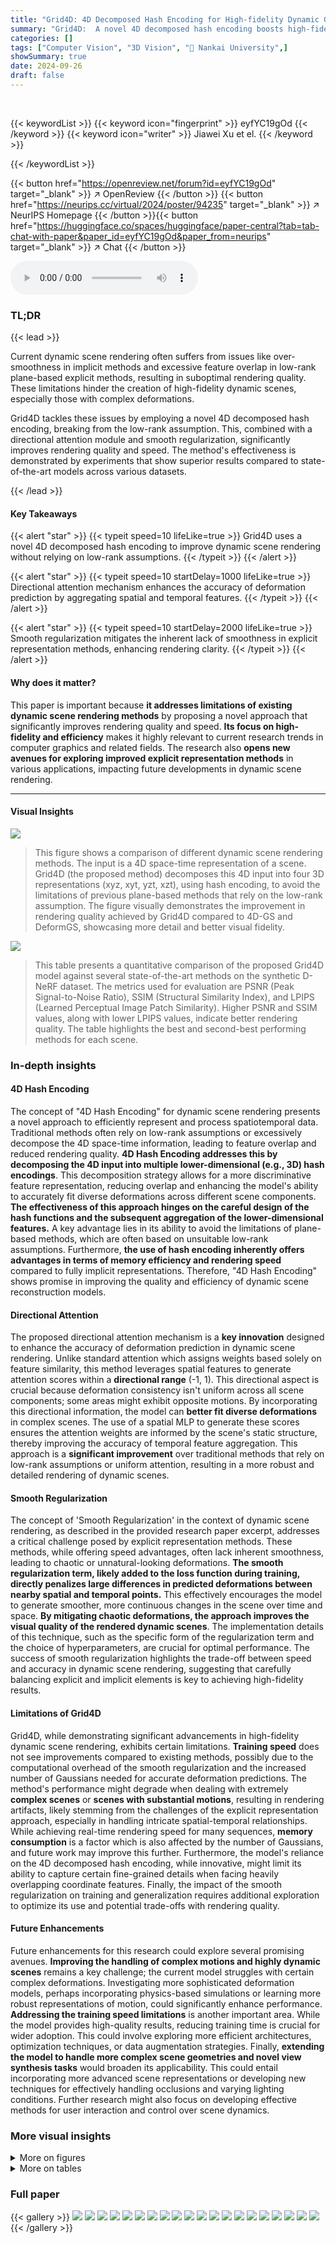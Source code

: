 ```yaml
---
title: "Grid4D: 4D Decomposed Hash Encoding for High-fidelity Dynamic Gaussian Splatting"
summary: "Grid4D:  A novel 4D decomposed hash encoding boosts high-fidelity dynamic Gaussian splatting, surpassing state-of-the-art models in visual quality and rendering speed."
categories: []
tags: ["Computer Vision", "3D Vision", "🏢 Nankai University",]
showSummary: true
date: 2024-09-26
draft: false
---
```


<br>

{{< keywordList >}}
{{< keyword icon="fingerprint" >}} eyfYC19gOd {{< /keyword >}}
{{< keyword icon="writer" >}} Jiawei Xu et el. {{< /keyword >}}
 
{{< /keywordList >}}

{{< button href="https://openreview.net/forum?id=eyfYC19gOd" target="_blank" >}}
↗ OpenReview
{{< /button >}}
{{< button href="https://neurips.cc/virtual/2024/poster/94235" target="_blank" >}}
↗ NeurIPS Homepage
{{< /button >}}{{< button href="https://huggingface.co/spaces/huggingface/paper-central?tab=tab-chat-with-paper&paper_id=eyfYC19gOd&paper_from=neurips" target="_blank" >}}
↗ Chat
{{< /button >}}



<audio controls>
    <source src="https://ai-paper-reviewer.com/eyfYC19gOd/podcast.wav" type="audio/wav">
    Your browser does not support the audio element.
</audio>


### TL;DR


{{< lead >}}

Current dynamic scene rendering often suffers from issues like over-smoothness in implicit methods and excessive feature overlap in low-rank plane-based explicit methods, resulting in suboptimal rendering quality.  These limitations hinder the creation of high-fidelity dynamic scenes, especially those with complex deformations.

Grid4D tackles these issues by employing a novel 4D decomposed hash encoding, breaking from the low-rank assumption. This, combined with a directional attention module and smooth regularization, significantly improves rendering quality and speed. The method's effectiveness is demonstrated by experiments that show superior results compared to state-of-the-art models across various datasets.

{{< /lead >}}


#### Key Takeaways

{{< alert "star" >}}
{{< typeit speed=10 lifeLike=true >}} Grid4D uses a novel 4D decomposed hash encoding to improve dynamic scene rendering without relying on low-rank assumptions. {{< /typeit >}}
{{< /alert >}}

{{< alert "star" >}}
{{< typeit speed=10 startDelay=1000 lifeLike=true >}} Directional attention mechanism enhances the accuracy of deformation prediction by aggregating spatial and temporal features. {{< /typeit >}}
{{< /alert >}}

{{< alert "star" >}}
{{< typeit speed=10 startDelay=2000 lifeLike=true >}} Smooth regularization mitigates the inherent lack of smoothness in explicit representation methods, enhancing rendering clarity. {{< /typeit >}}
{{< /alert >}}

#### Why does it matter?
This paper is important because **it addresses limitations of existing dynamic scene rendering methods** by proposing a novel approach that significantly improves rendering quality and speed.  **Its focus on high-fidelity and efficiency** makes it highly relevant to current research trends in computer graphics and related fields.  The research also **opens new avenues for exploring improved explicit representation methods** in various applications, impacting future developments in dynamic scene rendering.

------
#### Visual Insights



![](https://ai-paper-reviewer.com/eyfYC19gOd/figures_1_1.jpg)

> This figure shows a comparison of different dynamic scene rendering methods.  The input is a 4D space-time representation of a scene.  Grid4D (the proposed method) decomposes this 4D input into four 3D representations (xyz, xyt, yzt, xzt), using hash encoding, to avoid the limitations of previous plane-based methods that rely on the low-rank assumption. The figure visually demonstrates the improvement in rendering quality achieved by Grid4D compared to 4D-GS and DeformGS, showcasing more detail and better visual fidelity.





![](https://ai-paper-reviewer.com/eyfYC19gOd/tables_7_1.jpg)

> This table presents a quantitative comparison of the proposed Grid4D model against several state-of-the-art methods on the synthetic D-NeRF dataset.  The metrics used for evaluation are PSNR (Peak Signal-to-Noise Ratio), SSIM (Structural Similarity Index), and LPIPS (Learned Perceptual Image Patch Similarity). Higher PSNR and SSIM values, along with lower LPIPS values, indicate better rendering quality.  The table highlights the best and second-best performing methods for each scene.





### In-depth insights


#### 4D Hash Encoding
The concept of "4D Hash Encoding" for dynamic scene rendering presents a novel approach to efficiently represent and process spatiotemporal data.  Traditional methods often rely on low-rank assumptions or excessively decompose the 4D space-time information, leading to feature overlap and reduced rendering quality.  **4D Hash Encoding addresses this by decomposing the 4D input into multiple lower-dimensional (e.g., 3D) hash encodings**. This decomposition strategy allows for a more discriminative feature representation, reducing overlap and enhancing the model's ability to accurately fit diverse deformations across different scene components.  **The effectiveness of this approach hinges on the careful design of the hash functions and the subsequent aggregation of the lower-dimensional features.**  A key advantage lies in its ability to avoid the limitations of plane-based methods, which are often based on unsuitable low-rank assumptions.  Furthermore, **the use of hash encoding inherently offers advantages in terms of memory efficiency and rendering speed** compared to fully implicit representations.  Therefore, "4D Hash Encoding" shows promise in improving the quality and efficiency of dynamic scene reconstruction models.

#### Directional Attention
The proposed directional attention mechanism is a **key innovation** designed to enhance the accuracy of deformation prediction in dynamic scene rendering.  Unlike standard attention which assigns weights based solely on feature similarity, this method leverages spatial features to generate attention scores within a **directional range** (-1, 1). This directional aspect is crucial because deformation consistency isn't uniform across all scene components; some areas might exhibit opposite motions. By incorporating this directional information, the model can **better fit diverse deformations** in complex scenes. The use of a spatial MLP to generate these scores ensures the attention weights are informed by the scene's static structure, thereby improving the accuracy of temporal feature aggregation. This approach is a **significant improvement** over traditional methods that rely on low-rank assumptions or uniform attention, resulting in a more robust and detailed rendering of dynamic scenes.

#### Smooth Regularization
The concept of 'Smooth Regularization' in the context of dynamic scene rendering, as described in the provided research paper excerpt, addresses a critical challenge posed by explicit representation methods.  These methods, while offering speed advantages, often lack inherent smoothness, leading to chaotic or unnatural-looking deformations. **The smooth regularization term, likely added to the loss function during training, directly penalizes large differences in predicted deformations between nearby spatial and temporal points.** This effectively encourages the model to generate smoother, more continuous changes in the scene over time and space.  **By mitigating chaotic deformations, the approach improves the visual quality of the rendered dynamic scenes**. The implementation details of this technique, such as the specific form of the regularization term and the choice of hyperparameters, are crucial for optimal performance. The success of smooth regularization highlights the trade-off between speed and accuracy in dynamic scene rendering, suggesting that carefully balancing explicit and implicit elements is key to achieving high-fidelity results.

#### Limitations of Grid4D
Grid4D, while demonstrating significant advancements in high-fidelity dynamic scene rendering, exhibits certain limitations.  **Training speed** does not see improvements compared to existing methods, possibly due to the computational overhead of the smooth regularization and the increased number of Gaussians needed for accurate deformation predictions.  The method's performance might degrade when dealing with extremely **complex scenes** or **scenes with substantial motions**, resulting in rendering artifacts, likely stemming from the challenges of the explicit representation approach, especially in handling intricate spatial-temporal relationships.  While achieving real-time rendering speed for many sequences, **memory consumption** is a factor which is also affected by the number of Gaussians, and future work may improve this further.  Furthermore, the model's reliance on the 4D decomposed hash encoding, while innovative, might limit its ability to capture certain fine-grained details when facing heavily overlapping coordinate features.  Finally, the impact of the smooth regularization on training and generalization requires additional exploration to optimize its use and potential trade-offs with rendering quality.

#### Future Enhancements
Future enhancements for this research could explore several promising avenues.  **Improving the handling of complex motions and highly dynamic scenes** remains a key challenge; the current model struggles with certain complex deformations.  Investigating more sophisticated deformation models, perhaps incorporating physics-based simulations or learning more robust representations of motion, could significantly enhance performance.  **Addressing the training speed limitations** is another important area. While the model provides high-quality results, reducing training time is crucial for wider adoption.  This could involve exploring more efficient architectures, optimization techniques, or data augmentation strategies.  Finally, **extending the model to handle more complex scene geometries and novel view synthesis tasks** would broaden its applicability. This could entail incorporating more advanced scene representations or developing new techniques for effectively handling occlusions and varying lighting conditions.  Further research might also focus on developing effective methods for user interaction and control over scene dynamics. 


### More visual insights

<details>
<summary>More on figures
</summary>


![](https://ai-paper-reviewer.com/eyfYC19gOd/figures_3_1.jpg)

> This figure compares the proposed 4D decomposed hash encoding method with the existing plane-based explicit representation method.  Subfigure (a) shows how the proposed method reduces feature overlap, improving the discriminative power of the features for deformation prediction. Subfigure (b) uses t-SNE visualization to show that the reduced overlap results in features that better represent different deformations.


![](https://ai-paper-reviewer.com/eyfYC19gOd/figures_4_1.jpg)

> This figure shows the overall architecture of the Grid4D model. It starts with canonical Gaussians and their timestamps as input.  These inputs are then processed through a 4D decomposed hash encoding, separating the spatial and temporal features.  Spatial features are passed through a spatial MLP to generate directional attention scores, which are then applied to the temporal features (processed by a temporal MLP). A multi-head decoder combines these features to produce deformation parameters for the Gaussians. Finally, differentiable rasterization renders the deformed Gaussians to produce the final output images.


![](https://ai-paper-reviewer.com/eyfYC19gOd/figures_6_1.jpg)

> This figure compares the visual quality of scene reconstruction by Grid4D against three other state-of-the-art methods: TiNeuVox, 4D-GS, and DeformGS.  Each row represents a different dynamic scene from the D-NeRF dataset, showing several frames from the sequence. The red boxes highlight areas where the differences in reconstruction quality between the methods are most apparent. The aim is to visually demonstrate that Grid4D produces higher-fidelity reconstructions compared to the baselines. Ground truth images are provided for reference.


![](https://ai-paper-reviewer.com/eyfYC19gOd/figures_7_1.jpg)

> This figure compares the visual quality of several dynamic scene rendering methods on the real-world HyperNeRF dataset.  The models compared are TiNeuVox, 4D-GS, DeformGS, and Grid4D (the authors' proposed method). Each row represents a different scene with multiple frames showing the reconstruction quality at various time points. Red boxes highlight areas where differences in reconstruction are apparent. The Ground Truth row provides the original images for reference, allowing for a direct comparison of each method's accuracy in reconstructing the dynamic scenes.


![](https://ai-paper-reviewer.com/eyfYC19gOd/figures_8_1.jpg)

> This figure compares the visual results of Grid4D with three baseline methods (4D-GS, DeformGS, TiNeuVox) on four dynamic scenes from the D-NeRF dataset.  Each scene shows a sequence of frames, illustrating the model's ability to render novel views of the dynamic scene over time. The red boxes highlight areas with fine details, showing differences in rendering quality between the models. Grid4D demonstrates superior performance in terms of visual fidelity compared to baselines, showing more detailed and accurate results that are closer to the ground truth.


![](https://ai-paper-reviewer.com/eyfYC19gOd/figures_9_1.jpg)

> This figure illustrates the overall architecture of the Grid4D model. It begins with canonical Gaussians and their timestamp as input. These inputs are then encoded separately using the 4D decomposed hash encoding method into spatial and temporal features. A directional attention mechanism combines these features, and a multi-head decoder predicts the Gaussian deformations. Finally, differentiable rasterization renders the deformed Gaussians into images, which are used for model supervision during training.


![](https://ai-paper-reviewer.com/eyfYC19gOd/figures_13_1.jpg)

> This figure shows the architecture of the multi-head directional attention decoder used in Grid4D.  It illustrates the process of generating attention scores from spatial features using a small spatial MLP (Multilayer Perceptron), scaling those scores to a directional range (-1, 1), and then applying those scores to temporal features via a dot product operation before decoding the final deformation parameters using another MLP.  The output of this decoder provides the deformation parameters (rotation, translation, scaling) for the Gaussians.


![](https://ai-paper-reviewer.com/eyfYC19gOd/figures_15_1.jpg)

> This figure shows a qualitative comparison of the dynamic scene rendering results produced by Grid4D and three baseline methods (4D-GS, DeformGS, and TiNeuVox) on four sequences from the D-NeRF dataset. Each sequence contains several frames showing different poses of the same object. The image demonstrates that Grid4D outperforms the baseline models in terms of visual quality, especially in handling complex deformations and details.


![](https://ai-paper-reviewer.com/eyfYC19gOd/figures_15_2.jpg)

> This figure shows qualitative comparisons of different dynamic scene rendering methods (TiNeuVox, 4D-GS, DeformGS, and Grid4D) on the real-world HyperNeRF dataset. Each row represents a different scene, and each column represents a different method. The ground truth images are shown in the last column. The figure visually demonstrates the performance of each method on various scenes with complex motions and dynamic objects.


![](https://ai-paper-reviewer.com/eyfYC19gOd/figures_16_1.jpg)

> This figure compares the results of three different methods for dynamic scene rendering:  Space-Time 4D Input, 4D-GS, and Grid4D (the authors' method). Each method is shown rendering the same dynamic scene from several different viewpoints.  Grid4D uses a novel 4D decomposed hash encoding to represent the scene, while the other methods rely on less effective approaches. The figure demonstrates that Grid4D produces significantly higher-fidelity results.


![](https://ai-paper-reviewer.com/eyfYC19gOd/figures_16_2.jpg)

> This figure compares the visual quality of dynamic scene rendering results generated by Grid4D and three baseline methods (TiNeuVox, 4D-GS, DeformGS) on four sequences from the D-NeRF dataset.  Each sequence shows a different dynamic scene (Lego, Jumping Jacks, Hook, Hell Warrior) with multiple frames representing different stages of the action. The comparison demonstrates Grid4D's superior ability to render detailed, realistic, and sharp images compared to the baseline models, which suffer from various artifacts such as blurry edges and lack of fine details.  The ground truth images are also included for reference.


![](https://ai-paper-reviewer.com/eyfYC19gOd/figures_17_1.jpg)

> This figure compares the visual quality of dynamic scene rendering results generated by Grid4D and three baseline methods (TiNeuVox [8], 4D-GS [44], DeformGS [50]) on the D-NeRF dataset.  Each row represents a different dynamic scene, showing the results from the four methods and the corresponding ground truth. The comparison visually demonstrates Grid4D's superior performance in rendering quality compared to the other methods.


</details>




<details>
<summary>More on tables
</summary>


![](https://ai-paper-reviewer.com/eyfYC19gOd/tables_7_2.jpg)
> This table presents a quantitative comparison of the proposed Grid4D model against two baseline models, TiNeuVox and 4D-GS, on the HyperNeRF dataset. The evaluation metrics used are PSNR and MS-SSIM, which measure peak signal-to-noise ratio and multi-scale structural similarity index, respectively.  The dataset is split into two parts: 'Rig' (4 scenes) and 'Interpolation' (6 scenes).  Higher scores for PSNR and MS-SSIM indicate better rendering quality.  The table highlights the best and second-best performance for each metric and scene category.

![](https://ai-paper-reviewer.com/eyfYC19gOd/tables_8_1.jpg)
> This table presents a quantitative comparison of the Grid4D model and the 4D-GS model on the Neu3D dataset.  The evaluation metrics used are PSNR and SSIM, which measure peak signal-to-noise ratio and structural similarity, respectively. Higher values for both metrics indicate better visual quality. The table is organized to show the results for each scene in the dataset (Coffee Martini, Cook Spinach, Cut Beef, Flame Salmon, Flame Steak, Sear Steak).  The best performing model for each metric in each scene is highlighted by color.

![](https://ai-paper-reviewer.com/eyfYC19gOd/tables_8_2.jpg)
> This table compares the rendering speed (FPS) of Grid4D against other state-of-the-art models on the synthetic D-NeRF dataset. The number of Gaussian points used in each model is also provided to allow for a fairer comparison, as different models use different numbers of Gaussians. Grid4D demonstrates high rendering speed, maintaining real-time performance even with a large number of Gaussians.

![](https://ai-paper-reviewer.com/eyfYC19gOd/tables_14_1.jpg)
> This table presents a quantitative comparison of the visual quality of different models on the HyperNeRF dataset, broken down into two parts: the validation rig and the interpolation. The metrics used are PSNR and MS-SSIM, both higher values indicate better quality.  The table highlights the best and second-best performing models for each scene.

![](https://ai-paper-reviewer.com/eyfYC19gOd/tables_14_2.jpg)
> This table presents ablation study results on the model architecture, specifically focusing on the impact of different configurations of the 4D decomposed hash encoder.  It compares the performance using various depths and levels within the encoder, as well as a variant without rotation and translation (w/o RT). The PSNR metric is used to evaluate the rendering quality.

![](https://ai-paper-reviewer.com/eyfYC19gOd/tables_14_3.jpg)
> This table compares the training computational cost of four different dynamic scene rendering models: 4D-GS, DeformGS, SC-GS, and Grid4D.  The comparison includes training time, GPU memory usage, and the resulting PSNR (Peak Signal-to-Noise Ratio) value.  Grid4D demonstrates a balance between training time and memory consumption compared to other models, while achieving a high PSNR.

</details>




### Full paper

{{< gallery >}}
<img src="https://ai-paper-reviewer.com/eyfYC19gOd/1.png" class="grid-w50 md:grid-w33 xl:grid-w25" />
<img src="https://ai-paper-reviewer.com/eyfYC19gOd/2.png" class="grid-w50 md:grid-w33 xl:grid-w25" />
<img src="https://ai-paper-reviewer.com/eyfYC19gOd/3.png" class="grid-w50 md:grid-w33 xl:grid-w25" />
<img src="https://ai-paper-reviewer.com/eyfYC19gOd/4.png" class="grid-w50 md:grid-w33 xl:grid-w25" />
<img src="https://ai-paper-reviewer.com/eyfYC19gOd/5.png" class="grid-w50 md:grid-w33 xl:grid-w25" />
<img src="https://ai-paper-reviewer.com/eyfYC19gOd/6.png" class="grid-w50 md:grid-w33 xl:grid-w25" />
<img src="https://ai-paper-reviewer.com/eyfYC19gOd/7.png" class="grid-w50 md:grid-w33 xl:grid-w25" />
<img src="https://ai-paper-reviewer.com/eyfYC19gOd/8.png" class="grid-w50 md:grid-w33 xl:grid-w25" />
<img src="https://ai-paper-reviewer.com/eyfYC19gOd/9.png" class="grid-w50 md:grid-w33 xl:grid-w25" />
<img src="https://ai-paper-reviewer.com/eyfYC19gOd/10.png" class="grid-w50 md:grid-w33 xl:grid-w25" />
<img src="https://ai-paper-reviewer.com/eyfYC19gOd/11.png" class="grid-w50 md:grid-w33 xl:grid-w25" />
<img src="https://ai-paper-reviewer.com/eyfYC19gOd/12.png" class="grid-w50 md:grid-w33 xl:grid-w25" />
<img src="https://ai-paper-reviewer.com/eyfYC19gOd/13.png" class="grid-w50 md:grid-w33 xl:grid-w25" />
<img src="https://ai-paper-reviewer.com/eyfYC19gOd/14.png" class="grid-w50 md:grid-w33 xl:grid-w25" />
<img src="https://ai-paper-reviewer.com/eyfYC19gOd/15.png" class="grid-w50 md:grid-w33 xl:grid-w25" />
<img src="https://ai-paper-reviewer.com/eyfYC19gOd/16.png" class="grid-w50 md:grid-w33 xl:grid-w25" />
<img src="https://ai-paper-reviewer.com/eyfYC19gOd/17.png" class="grid-w50 md:grid-w33 xl:grid-w25" />
<img src="https://ai-paper-reviewer.com/eyfYC19gOd/18.png" class="grid-w50 md:grid-w33 xl:grid-w25" />
<img src="https://ai-paper-reviewer.com/eyfYC19gOd/19.png" class="grid-w50 md:grid-w33 xl:grid-w25" />
<img src="https://ai-paper-reviewer.com/eyfYC19gOd/20.png" class="grid-w50 md:grid-w33 xl:grid-w25" />
{{< /gallery >}}